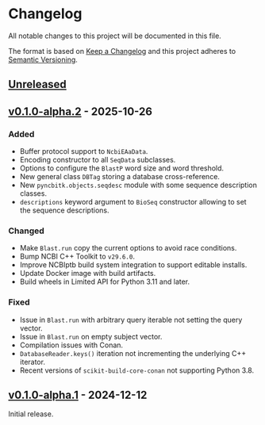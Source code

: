# Changelog
All notable changes to this project will be documented in this file.

The format is based on [Keep a Changelog](http://keepachangelog.com/en/1.0.0/)
and this project adheres to [Semantic Versioning](http://semver.org/spec/v2.0.0.html).


## [Unreleased]
[Unreleased]: https://github.com/althonos/pyncbitk/compare/v0.1.0-alpha.2...HEAD


## [v0.1.0-alpha.2] - 2025-10-26
[v0.1.0-alpha.2]: https://github.com/althonos/pyncbitk/compare/v0.1.0-alpha.1...v0.1.0-alpha.2

### Added
- Buffer protocol support to `NcbiEAaData`.
- Encoding constructor to all `SeqData` subclasses.
- Options to configure the `BlastP` word size and word threshold.
- New general class `DBTag` storing a database cross-reference.
- New `pyncbitk.objects.seqdesc` module with some sequence description classes.
- `descriptions` keyword argument to `BioSeq` constructor allowing to set the sequence descriptions.

### Changed
- Make `Blast.run` copy the current options to avoid race conditions.
- Bump NCBI C++ Toolkit to `v29.6.0`.
- Improve NCBIptb build system integration to support editable installs.
- Update Docker image with build artifacts.
- Build wheels in Limited API for Python 3.11 and later.

### Fixed
- Issue in `Blast.run` with arbitrary query iterable not setting the query vector.
- Issue in `Blast.run` on empty subject vector.
- Compilation issues with Conan.
- `DatabaseReader.keys()` iteration not incrementing the underlying C++ iterator.
- Recent versions of `scikit-build-core-conan` not supporting Python 3.8.


## [v0.1.0-alpha.1] - 2024-12-12
[v0.1.0-alpha.1]: https://github.com/althonos/pyncbitk/compare/6fc81aa8...v0.1.0-alpha.1

Initial release.
